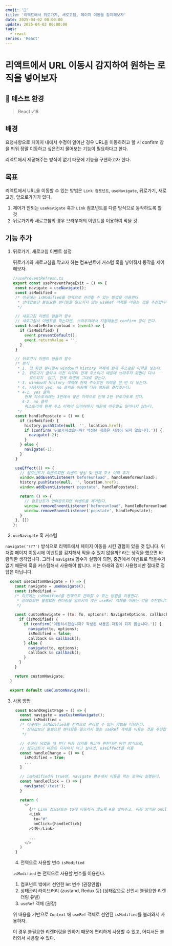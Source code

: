 ```yaml
---
emoji: '🚀'
title: '리액트에서 뒤로가기, 새로고침, 페이지 이동을 감지해보자'
date: 2025-04-02 00:00:00
update: 2025-04-02 00:00:00
tags:
  - react
series: 'React'
---
```


# 리액트에서 URL 이동시 감지하여 원하는 로직을 넣어보자

## 🧪 테스트 환경

> React v18

## 배경

요청사항으로 페이지 내에서 수정이 일어난 경우 URL을 이동하려고 할 시 confirm 창을 띄워 정말 이동하고 싶은건지 물어보는 기능이 필요하다고 한다.

리액트에서 제공해주는 방식이 없기 때문에 기능을 구현하고자 한다.

## 목표

리액트에서 URL을 이동할 수 있는 방법은 `Link 컴포넌트`, `useNavigate`, 뒤로가기, 새로고침, 앞으로가기가 있다.

1. 제어가 안되는 `useNavigate` 훅과 `Link` 컴포넌트를 다른 방식으로 동작하도록 할 것
2. 뒤로가기와 새로고침의 경우 브라우저의 이벤트를 이용하여 막을 것

## 기능 추가

1. 뒤로가기, 새로고침 이벤트 설정

   뒤로가기와 새로고침을 막고자 하는 컴포넌트에 커스텀 훅을 넣어줘서 동작을 제어해보자.

   ```javascript
   //usePreventRefresh.ts
   export const usePreventPageExit = () => {
    const navigate = useNavigate();
    const isModified =
    /* 이곳에는 isModified를 전역으로 관리할 수 있는 방법을 이용한다.
     * 상태값보단 불필요한 렌더링을 일으키지 않는 useRef 객체를 이용는 것을 추천합니다.
     */

    // 새로고침 이벤트 핸들러 함수
    // 새로고침시 이벤트를 막는다면, 브라우저에서 지정해놓은 confirm 창이 뜬다.
    const handleBeforeunload = (event) => {
      if (isModified) {
        event.preventDefault();
        event.returnValue = '';
      }
    }

    // 뒤로가기 이벤트 핸들러 함수
    /* 방식
     * 1. 첫 화면 렌더링시 window의 history 객체에 현재 주소로된 이력을 넣는다.
     * 2. 뒤로가기 클릭시 이전 이력이 현재 주소이기 때문에 브라우저 화면이 다시
          로드되지  않고, 현재 화면에 그대로 있는다.
     * 3. window의 history 객체에 현재 주소로된 이력을 한 번 더 넣는다.
     * 4. 사용자의 yes, no 클릭을 이용해 다음 행동을 결정짓는다.
     * 4-1. yes 클릭
        현재 히스토리에는 3번에서 넣은 이력으로 인해 2번 뒤로가도록 한다.
       4-2. no 클릭
        히스토리에 현재 주소 이력이 있어야하기 때문에 아무일도 일어나지 않는다.
     */
    const handlePopstate = () => {
      if (isModified) {
        history.pushState(null, '', location.href);
        if (confirm('뒤로가시겠습니까? 작성된 내용은 저장이 되지 않습니다.')) {
          navigate(-2);
        }
      } else {
        navigate(-1);
      }
    }

    useEffect(() => {
      // 컴포넌트가 마운트되면 이벤트 생성 및 현재 주소 이력 추가
      window.addEventListener('beforeunload', handleBeforeunload);
      history.pushState(null, '', location.href);
      window.addEventListener('popstate', handlePopstate);

      return () => {
        // 컴포넌트가 언마운트되면 이벤트를 제거한다.
        window.removeEnventListener('beforeunload', handleBeforeunload);
        window.removeEnventListener('popstate', handlePopstate);
      }
    }, [])
   };
   ```

2. `useNavigate` 훅 커스텀

`navigate('???')` 방식으로 리액트에서 페이지 이동을 시킨 경험이 있을 것 입니다. 위 처럼 페이지 이동시에 이벤트를 감지해서 막을 수 있지 않을까? 라는 생각을 했으면 바람직한 생각입니다. 그러나 `navigate` 함수가 실행이 되면, 중간에서 이벤트로 막을수가 없기 때문에 훅을 커스텀해서 사용해야 합니다. 저는 아래와 같이 사용했지만 절대로 정답은 아닙니다.

```javascript
  const useCustomNavigate = () => {
    const navigate = useNavigate();
    const isModified =
    /* 이곳에는 isModified를 전역으로 관리할 수 있는 방법을 이용한다.
     * 상태값보단 불필요한 렌더링을 일으키지 않는 useRef 객체를 이용는 것을 추천합니다.
     */

    const customNavigate = (to: To, options?: NavigateOptions, callback?: () => void) => {
      if (isModified) {
        if (confirm('이동하시겠습니까? 작성된 내용은 저장이 되지 않습니다.')) {
          navigate(to, options);
          isModified = false;
          callback && callback();
        } else {
          navigate(to, options);
          callback && callback();
        }
      }
    }

    return customNavigate;
  }

  export default useCustomNavigate();
```

3. 사용 방법

   ```javascript
    const BoardRegistPage = () => {
      const navigate = useCustomNavigate();
      const isModified =
      /* 이곳에는 isModified를 전역으로 관리할 수 있는 방법을 이용한다.
       * 상태값보단 불필요한 렌더링을 일으키지 않는 useRef 객체를 이용는 것을 추천합니다.
       */

      // 수정이 되었을 때 부터 이동 감지를 하고자 원한다면 이런 방식으로,
      // 컴포넌트가 마운트 되자마자 막고 싶다면, useEffect를 이용
      const handleChange = () => {
        isModified = true;
        ...
      }

      // isModified가 true면, navigate 함수에서 이동을 막는 로직이 실행된다.
      const handleClick = () => {
        navigate('/test');
      }

      return (
        <>
          {/* Link 컴포넌트는 to에 이동하지 않도록 #을 넣어주고, 이동 방식은 onClick을 이용하여 이동을 막도록 한다.*/}
          <Link
            to="#"
            onClick={handleClick}
          >이동</Link>

          ...
        </>
      )
    }
   ```

   4. 전역으로 사용할 변수 `isModified`

   `isModified` 는 전역으로 사용할 변수를 이용한다.

   1. 컴포넌트 밖에서 선언한 let 변수 (권장안함)
   2. 상태관리 라이브러리 (zustand, Redux 등) (상태값으로 선언시 불필요한 리렌더링 유발)
   3. `useRef` 객체 (권장)

   위 내용을 기반으로 `Context` 에 `useRef` 객체로 선언된 `isModified`를 불러와서 사용하자.

   이 경우 불필요한 리렌더링을 안하기 때문에 편리하게 사용할 수 있고, 어디서든 불러와서 사용할 수 있다.
